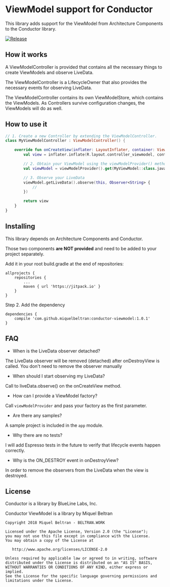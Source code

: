 # ViewModel support for Conductor

This library adds support for the ViewModel from Architecture Components
to the Conductor library.

[![Release](https://jitpack.io/v/miquelbeltran/conductor-viewmodel.svg)](https://jitpack.io/#miquelbeltran/conductor-viewmodel)

## How it works

A ViewModelController is provided that contains all the necessary things to
create ViewModels and observe LiveData.

The ViewModelController is a LifecycleOwner that also provides the necessary
events for observing LiveData.

The ViewModelController contains its own ViewModelStore, which contains the
ViewModels. As Controllers survive configuration changes, the ViewModels will
do as well.

## How to use it

```kotlin
// 1. Create a new Controller by extending the ViewModelController.
class MyViewModelController : ViewModelController() {

    override fun onCreateView(inflater: LayoutInflater, container: ViewGroup): View {
        val view = inflater.inflate(R.layout.controller_viewmodel, container, false)

        // 2. Obtain your ViewModel using the viewModelProvider() method
        val viewModel = viewModelProvider().get(MyViewModel::class.java)

        // 3. Observe your LiveData
        viewModel.getLiveData().observe(this, Observer<String> {
            //
        })

        return view
    }
}

```

## Installing

This library depends on Architecture Components and Conductor.

Those two components **are NOT provided** and need to be added to your project
separately.

Add it in your root build.gradle at the end of repositories:

```
allprojects {
    repositories {
        ...
        maven { url 'https://jitpack.io' }
    }
}
```

Step 2. Add the dependency

```
dependencies {
    compile 'com.github.miquelbeltran:conductor-viewmodel:1.0.1'
}
```

## FAQ

- When is the LiveData observer detached?

The LiveData observer will be removed (detached) after onDestroyView is called.
You don't need to remove the observer manually

- When should I start observing my LiveData?

Call to liveData.observe() on the onCreateView method.

- How can I provide a ViewModel factory?

Call `viewModelProvider` and pass your factory as the first parameter.

- Are there any samples?

A sample project is included in the `app` module.

- Why there are no tests?

I will add Espresso tests in the future to verify that lifecycle events happen correctly.

- Why is the ON_DESTROY event in onDestroyView?

In order to remove the observers from the LiveData when the view is destroyed.

## License

Conductor is a library by BlueLine Labs, Inc.

Conductor ViewModel is a library by Miquel Beltran

```
Copyright 2018 Miquel Beltran - BELTRAN.WORK

Licensed under the Apache License, Version 2.0 (the "License");
you may not use this file except in compliance with the License.
You may obtain a copy of the License at

   http://www.apache.org/licenses/LICENSE-2.0

Unless required by applicable law or agreed to in writing, software
distributed under the License is distributed on an "AS IS" BASIS,
WITHOUT WARRANTIES OR CONDITIONS OF ANY KIND, either express or implied.
See the License for the specific language governing permissions and
limitations under the License.
```


